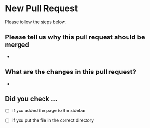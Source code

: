 # New Pull Request
Please follow the steps below.

## Please tell us why this pull request should be merged
- 

## What are the changes in this pull request?
- 

## Did you check ...
<!-- Please replace the space inside the brackets with an 'x' -->
- [ ] if you added the page to the sidebar
- [ ] if you put the file in the correct directory

